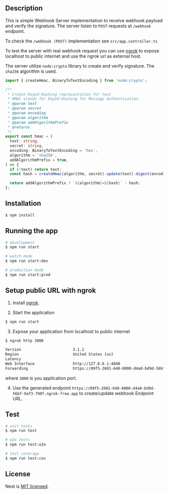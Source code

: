 ## Description

This is simple Webhook Server implementation to receive webhook payload and verify the signature.
The server listen to `POST` requests at `/webhook` endpoint.

To check the `/webhook (POST)` implementation see `src/app.controller.ts`

To test the server with real webhook request you can use [ngrok](https://ngrok.com)
to expose localhost to public internet and use the ngrok url as external host.

The server utilize `node:crypto` library to create and verify signature.
The `sha256` algorithm is used.

```ts
import { createHmac, BinaryToTextEncoding } from 'node:crypto';

/**
 * Create Keyed-Hashing representation for text
 * HMAC stands for Keyed-Hashing for Message Authentication.
 * @param text
 * @param secret
 * @param encoding
 * @param algorithm
 * @param addAlgorithmPrefix
 * @returns
 */
export const hmac = (
  text: string,
  secret: string,
  encoding: BinaryToTextEncoding = 'hex',
  algorithm = 'sha256',
  addAlgorithmPrefix = true,
) => {
  if (!text) return text;
  const hash = createHmac(algorithm, secret).update(text).digest(encoding);

  return addAlgorithmPrefix ? `${algorithm}=${hash}` : hash;
};

```


## Installation

```bash
$ npm install
```

## Running the app

```bash
# development
$ npm run start

# watch mode
$ npm run start:dev

# production mode
$ npm run start:prod
```

## Setup public URL with ngrok

1. Install [ngrok](https://ngrok.com/download).

2. Start the application
```bash
$ npm run start
```

3. Expose your application from localhost to public internet
```bash
$ ngrok http 3000

Version                       3.1.1
Region                        United States (us)
Latency                       -
Web Interface                 http://127.0.0.1:4040
Forwarding                    https://09f5-2601-640-8000-d4a0-bd9d-56bf-9af3-790f.ngrok-free.app -> http://localhost:3000
```
where `3000` is you application port.

4. Use the generated endpoint `https://09f5-2601-640-8000-d4a0-bd9d-56bf-9af3-790f.ngrok-free.app` to create/update webhook Endpoint URL.


## Test

```bash
# unit tests
$ npm run test

# e2e tests
$ npm run test:e2e

# test coverage
$ npm run test:cov
```

## License

Nest is [MIT licensed](LICENSE).
